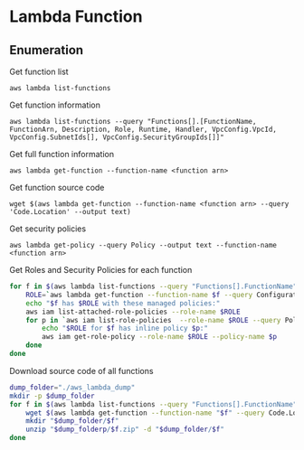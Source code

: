 # Lambda Function

## Enumeration

Get function list

```
aws lambda list-functions
```

Get function information

```
aws lambda list-functions --query "Functions[].[FunctionName, FunctionArn, Description, Role, Runtime, Handler, VpcConfig.VpcId, VpcConfig.SubnetIds[], VpcConfig.SecurityGroupIds[]]"
```

Get full function information

```
aws lambda get-function --function-name <function arn>
```

Get function source code

```
wget $(aws lambda get-function --function-name <function arn> --query 'Code.Location' --output text)
```

Get security policies

```
aws lambda get-policy --query Policy --output text --function-name <function arn>
```

Get Roles and Security Policies for each function

```bash
for f in $(aws lambda list-functions --query "Functions[].FunctionName" --output text); do
    ROLE=`aws lambda get-function --function-name $f --query Configuration.Role --output text | awk -F\/ '{print $NF}'`
    echo "$f has $ROLE with these managed policies:"
    aws iam list-attached-role-policies --role-name $ROLE
    for p in `aws iam list-role-policies  --role-name $ROLE --query PolicyNames --output text` ; do
        echo "$ROLE for $f has inline policy $p:"
        aws iam get-role-policy --role-name $ROLE --policy-name $p
    done
done
```

Download source code of all functions

```bash
dump_folder="./aws_lambda_dump"
mkdir -p $dump_folder
for f in $(aws lambda list-functions --query "Functions[].FunctionName" --output text); do
    wget $(aws lambda get-function --function-name "$f" --query Code.Location --output text) -O "$dump_folder/$f.zip"
    mkdir "$dump_folder/$f"
    unzip "$dump_folderp/$f.zip" -d "$dump_folder/$f"
done
```
